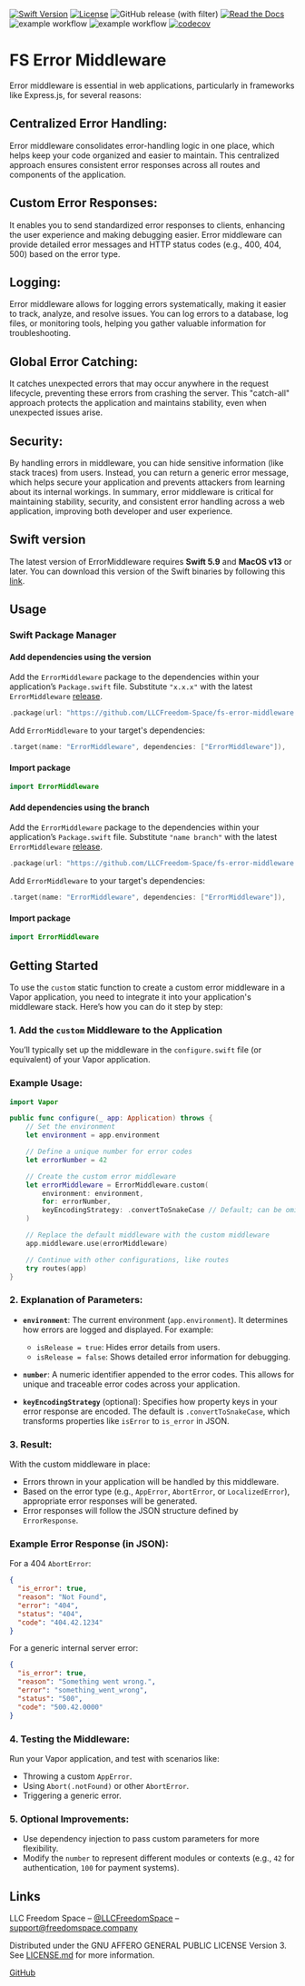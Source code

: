 [![Swift Version][swift-image]][swift-url]
[![License][license-image]][license-url]
![GitHub release (with filter)](https://img.shields.io/github/v/release/LLCFreedom-Space/fs-error-middleware)
 [![Read the Docs](https://readthedocs.org/projects/docs/badge/?version=latest)](https://llcfreedom-space.github.io/fs-error-middleware/)
![example workflow](https://github.com/LLCFreedom-Space/fs-error-middleware/actions/workflows/lint.yml/badge.svg?branch=main)
![example workflow](https://github.com/LLCFreedom-Space/fs-error-middleware/actions/workflows/test.yml/badge.svg?branch=main)
 [![codecov](https://codecov.io/github/LLCFreedom-Space/fs-error-middleware/graph/badge.svg?token=2EUIA4OGS9)](https://codecov.io/github/LLCFreedom-Space/fs-error-middleware)

# FS Error Middleware

Error middleware is essential in web applications, particularly in frameworks like Express.js, for several reasons:

## Centralized Error Handling:
Error middleware consolidates error-handling logic in one place, which helps keep your code organized and easier to maintain. This centralized approach ensures consistent error responses across all routes and components of the application.
## Custom Error Responses:
It enables you to send standardized error responses to clients, enhancing the user experience and making debugging easier. Error middleware can provide detailed error messages and HTTP status codes (e.g., 400, 404, 500) based on the error type.
## Logging:
Error middleware allows for logging errors systematically, making it easier to track, analyze, and resolve issues. You can log errors to a database, log files, or monitoring tools, helping you gather valuable information for troubleshooting.
## Global Error Catching:
It catches unexpected errors that may occur anywhere in the request lifecycle, preventing these errors from crashing the server. This "catch-all" approach protects the application and maintains stability, even when unexpected issues arise.
## Security:
By handling errors in middleware, you can hide sensitive information (like stack traces) from users. Instead, you can return a generic error message, which helps secure your application and prevents attackers from learning about its internal workings.
In summary, error middleware is critical for maintaining stability, security, and consistent error handling across a web application, improving both developer and user experience.
## Swift version

The latest version of ErrorMiddleware requires **Swift 5.9** and **MacOS v13** or later. You can download this version of the Swift binaries by following this [link](https://swift.org/download/).

## Usage

### Swift Package Manager

#### Add dependencies using the version
Add the `ErrorMiddleware` package to the dependencies within your application’s `Package.swift` file. Substitute `"x.x.x"` with the latest `ErrorMiddleware` [release](https://github.com/LLCFreedom-Space/fs-error-middleware/releases).
```swift
.package(url: "https://github.com/LLCFreedom-Space/fs-error-middleware.git", from: "x.x.x")
```
Add `ErrorMiddleware` to your target's dependencies:
```swift
.target(name: "ErrorMiddleware", dependencies: ["ErrorMiddleware"]),
```
#### Import package
```swift
import ErrorMiddleware
```

#### Add dependencies using the branch
Add the `ErrorMiddleware` package to the dependencies within your application’s `Package.swift` file. Substitute `"name branch"` with the latest `ErrorMiddleware` [release](https://github.com/LLCFreedom-Space/fs-error-middleware/releases).
```swift
.package(url: "https://github.com/LLCFreedom-Space/fs-error-middleware.git", branch: "name branch")
```
Add `ErrorMiddleware` to your target's dependencies:
```swift
.target(name: "ErrorMiddleware", dependencies: ["ErrorMiddleware"]),
```
#### Import package
```swift
import ErrorMiddleware
```

## Getting Started
To use the `custom` static function to create a custom error middleware in a Vapor application, you need to integrate it into your application's middleware stack. Here’s how you can do it step by step:

### 1. Add the `custom` Middleware to the Application
You’ll typically set up the middleware in the `configure.swift` file (or equivalent) of your Vapor application.

### Example Usage:

```swift
import Vapor

public func configure(_ app: Application) throws {
    // Set the environment
    let environment = app.environment

    // Define a unique number for error codes
    let errorNumber = 42

    // Create the custom error middleware
    let errorMiddleware = ErrorMiddleware.custom(
        environment: environment,
        for: errorNumber,
        keyEncodingStrategy: .convertToSnakeCase // Default; can be omitted
    )

    // Replace the default middleware with the custom middleware
    app.middleware.use(errorMiddleware)

    // Continue with other configurations, like routes
    try routes(app)
}
```

### 2. Explanation of Parameters:
- **`environment`**: The current environment (`app.environment`). It determines how errors are logged and displayed. For example:
  - `isRelease = true`: Hides error details from users.
  - `isRelease = false`: Shows detailed error information for debugging.

- **`number`**: A numeric identifier appended to the error codes. This allows for unique and traceable error codes across your application.

- **`keyEncodingStrategy`** (optional): Specifies how property keys in your error response are encoded. The default is `.convertToSnakeCase`, which transforms properties like `isError` to `is_error` in JSON.

### 3. Result:
With the custom middleware in place:
- Errors thrown in your application will be handled by this middleware.
- Based on the error type (e.g., `AppError`, `AbortError`, or `LocalizedError`), appropriate error responses will be generated.
- Error responses will follow the JSON structure defined by `ErrorResponse`.

### Example Error Response (in JSON):

For a 404 `AbortError`:
```json
{
  "is_error": true,
  "reason": "Not Found",
  "error": "404",
  "status": "404",
  "code": "404.42.1234"
}
```

For a generic internal server error:
```json
{
  "is_error": true,
  "reason": "Something went wrong.",
  "error": "something_went_wrong",
  "status": "500",
  "code": "500.42.0000"
}
```

### 4. Testing the Middleware:
Run your Vapor application, and test with scenarios like:
- Throwing a custom `AppError`.
- Using `Abort(.notFound)` or other `AbortError`.
- Triggering a generic error.

### 5. Optional Improvements:
- Use dependency injection to pass custom parameters for more flexibility.
- Modify the `number` to represent different modules or contexts (e.g., `42` for authentication, `100` for payment systems).
## Links

LLC Freedom Space – [@LLCFreedomSpace](https://twitter.com/llcfreedomspace) – [support@freedomspace.company](mailto:support@freedomspace.company)

Distributed under the GNU AFFERO GENERAL PUBLIC LICENSE Version 3. See [LICENSE.md][license-url] for more information.

 [GitHub](https://github.com/LLCFreedom-Space)

[swift-image]:https://img.shields.io/badge/swift-5.9-orange.svg
[swift-url]: https://swift.org/
[license-image]: https://img.shields.io/badge/License-GPLv3-blue.svg
[license-url]: LICENSE
